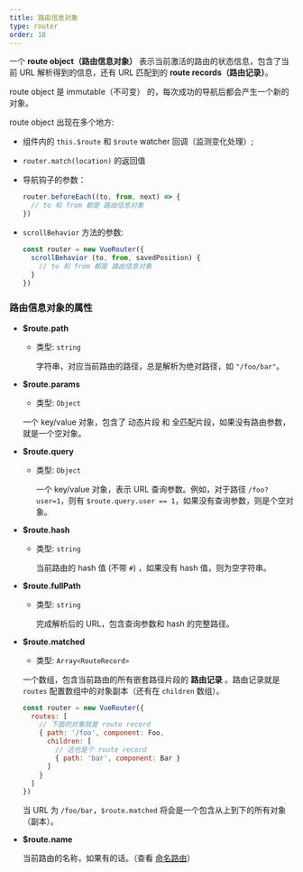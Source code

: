 ```yaml
---
title: 路由信息对象
type: router
order: 18
---
```


一个 **route object（路由信息对象）** 表示当前激活的路由的状态信息，包含了当前 URL 解析得到的信息，还有 URL 匹配到的 **route records（路由记录）**。


route object 是 immutable（不可变） 的，每次成功的导航后都会产生一个新的对象。

route object 出现在多个地方:

- 组件内的 `this.$route` 和 `$route` watcher 回调（监测变化处理）;

- `router.match(location)` 的返回值

- 导航钩子的参数：

  ``` js
  router.beforeEach((to, from, next) => {
    // to 和 from 都是 路由信息对象
  })
  ```

- `scrollBehavior` 方法的参数:

  ``` js
  const router = new VueRouter({
    scrollBehavior (to, from, savedPosition) {
      // to 和 from 都是 路由信息对象
    }
  })
  ```

### 路由信息对象的属性

- **$route.path**

  - 类型: `string`

    字符串，对应当前路由的路径，总是解析为绝对路径，如 `"/foo/bar"`。

- **$route.params**

  - 类型: `Object`

  一个 key/value 对象，包含了 动态片段 和 全匹配片段，如果没有路由参数，就是一个空对象。

- **$route.query**

  - 类型: `Object`

    一个 key/value 对象，表示 URL 查询参数。例如，对于路径 `/foo?user=1`，则有 `$route.query.user == 1`，如果没有查询参数，则是个空对象。

- **$route.hash**

  - 类型: `string`

    当前路由的 hash 值 (不带 `#`) ，如果没有 hash 值，则为空字符串。


- **$route.fullPath**

  - 类型: `string`

    完成解析后的 URL，包含查询参数和 hash 的完整路径。

- **$route.matched**

  - 类型: `Array<RouteRecord>`

  一个数组，包含当前路由的所有嵌套路径片段的 **路由记录** 。路由记录就是 `routes` 配置数组中的对象副本（还有在 `children` 数组）。

  ``` js
  const router = new VueRouter({
    routes: [
      // 下面的对象就是 route record
      { path: '/foo', component: Foo,
        children: [
          // 这也是个 route record
          { path: 'bar', component: Bar }
        ]
      }
    ]
  })
  ```

  当 URL 为 `/foo/bar`，`$route.matched` 将会是一个包含从上到下的所有对象（副本）。

- **$route.name**

  当前路由的名称，如果有的话。（查看 [命名路由](../essentials/named-routes.md)）
